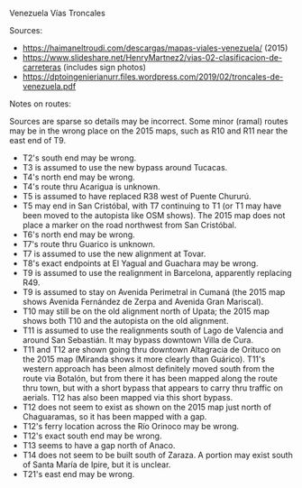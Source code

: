 Venezuela Vías Troncales

Sources:
* https://haimaneltroudi.com/descargas/mapas-viales-venezuela/ (2015)
* https://www.slideshare.net/HenryMartnez2/vias-02-clasificacion-de-carreteras (includes sign photos)
* https://dptoingenierianurr.files.wordpress.com/2019/02/troncales-de-venezuela.pdf

Notes on routes:

Sources are sparse so details may be incorrect. Some minor (ramal) routes may be in the wrong place on the 2015 maps, such as R10 and R11 near the east end of T9.
* T2's south end may be wrong.
* T3 is assumed to use the new bypass around Tucacas.
* T4's north end may be wrong.
* T4's route thru Acarigua is unknown.
* T5 is assumed to have replaced R38 west of Puente Chururú.
* T5 may end in San Cristóbal, with T7 continuing to T1 (or T1 may have been moved to the autopista like OSM shows). The 2015 map does not place a marker on the road northwest from San Cristóbal.
* T6's north end may be wrong.
* T7's route thru Guarico is unknown.
* T7 is assumed to use the new alignment at Tovar.
* T8's exact endpoints at El Yagual and Guachara may be wrong.
* T9 is assumed to use the realignment in Barcelona, apparently replacing R49.
* T9 is assumed to stay on Avenida Perimetral in Cumaná (the 2015 map shows Avenida Fernández de Zerpa and Avenida Gran Mariscal).
* T10 may still be on the old alignment north of Upata; the 2015 map shows both T10 and the autopista on the old alignment.
* T11 is assumed to use the realignments south of Lago de Valencia and around San Sebastián. It may bypass downtown Villa de Cura.
* T11 and T12 are shown going thru downtown Altagracia de Orituco on the 2015 map (Miranda shows it more clearly than Guárico). T11's western approach has been almost definitely moved south from the route via Botalón, but from there it has been mapped along the route thru town, but with a short bypass that appears to carry thru traffic on aerials. T12 has also been mapped via this short bypass.
* T12 does not seem to exist as shown on the 2015 map just north of Chaguaramas, so it has been mapped with a gap.
* T12's ferry location across the Río Orinoco may be wrong.
* T12's exact south end may be wrong.
* T13 seems to have a gap north of Anaco.
* T14 does not seem to be built south of Zaraza. A portion may exist south of Santa María de Ipire, but it is unclear.
* T21's east end may be wrong.
